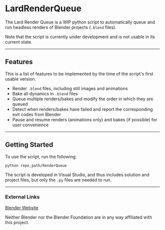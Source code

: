 # LardRenderQueue

The Lard Render Queue is a WIP python script to automatically queue and run headless renders of Blender projects (`.blend` files).

Note that the script is currently under development and is not usable in its current state.

---

## Features

This is a list of features to be implemented by the time of the script's first usable version.

- Render `.blend` files, including still images and animations
- Bake all dynamics in `.blend` files
- Queue multiple renders/bakes and modify the order in which they are queued
- Detect when renders/bakes have failed and report the corresponding exit codes from Blender
- Pause and resume renders (animations only) and bakes (if possible) for user convenience

---

## Getting Started

To use the script, run the following:

    python repo_path/RenderQueue

The script is developed in Visual Studio, and thus includes solution and project files, but only the `.py` files are needed to run.

---

### External Links

[Blender Website](www.blender.org)

Neither Blender nor the Blender Foundation are in any way affiliated with this project.
